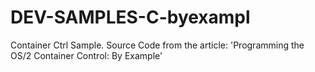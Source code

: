 # DEV-SAMPLES-C-byexampl
Container Ctrl Sample. Source Code from the article: 'Programming the OS/2 Container Control: By Example'
